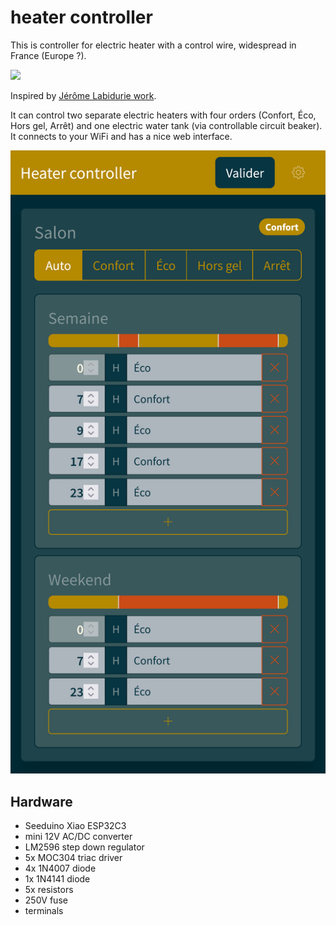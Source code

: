 # heater controller

This is controller for electric heater with a control wire, widespread in France (Europe ?).

![](https://www.vitahabitat.fr/img/cms/blog/6%20ordres%20fil%20pil.JPG)

Inspired by [Jérôme Labidurie work](http://dinask.eu/hardware/filpilote/).

It can control two separate electric heaters with four orders (Confort, Éco, Hors gel, Arrêt) and one electric water tank (via controllable circuit beaker). It connects to your WiFi and has a nice web interface.

![](./screenshot.jpg)

## Hardware

- Seeduino Xiao ESP32C3
- mini 12V AC/DC converter
- LM2596 step down regulator
- 5x MOC304 triac driver
- 4x 1N4007 diode
- 1x 1N4141 diode
- 5x resistors
- 250V fuse
- terminals
